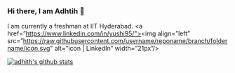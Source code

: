 ### Hi there, I am Adhtih 👋

I am currently a freshman at IIT Hyderabad.
<a href=”https://www.linkedin.com/in/yushi95/"><img align=”left” src=”https://raw.githubusercontent.com/username/reponame/branch/foldername/icon.svg" alt=”icon | LinkedIn” width=”21px”/></a>



[![adhith's github stats](https://github-readme-stats.vercel.app/api?username=adhitht&count_private=true&show_icons=true&theme=radical&hide_rank=false)](https://github.com/anuraghazra/github-readme-stats)



<!--
**adhitht/adhitht** is a ✨ _special_ ✨ repository because its `README.md` (this file) appears on your GitHub profile.

Here are some ideas to get you started:

- 🔭 I’m currently working on ...
- 🌱 I’m currently learning ...
- 👯 I’m looking to collaborate on ...
- 🤔 I’m looking for help with ...
- 💬 Ask me about ...
- 📫 How to reach me: ...
- 😄 Pronouns: ...
- ⚡ Fun fact: ...
-->

